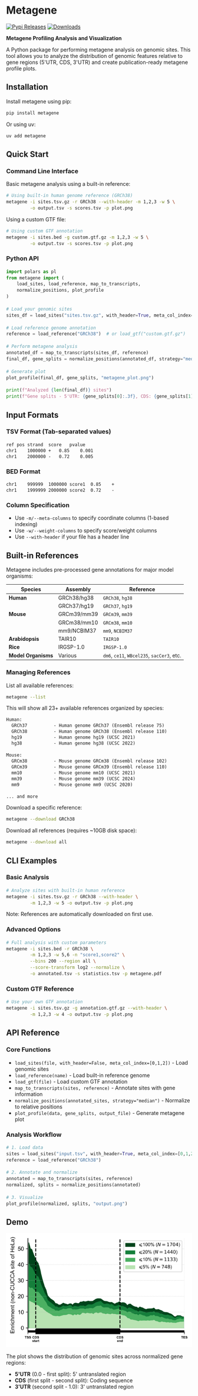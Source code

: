 # Metagene

[![Pypi Releases](https://img.shields.io/pypi/v/metagene.svg)](https://pypi.python.org/pypi/metagene)
[![Downloads](https://static.pepy.tech/badge/metagene)](https://pepy.tech/project/metagene)

**Metagene Profiling Analysis and Visualization**

A Python package for performing metagene analysis on genomic sites. This tool allows you to analyze the distribution of genomic features relative to gene regions (5'UTR, CDS, 3'UTR) and create publication-ready metagene profile plots.

## Installation

Install metagene using pip:

```bash
pip install metagene
```

Or using uv:

```bash
uv add metagene
```

## Quick Start

### Command Line Interface

Basic metagene analysis using a built-in reference:

```bash
# Using built-in human genome reference (GRCh38)
metagene -i sites.tsv.gz -r GRCh38 --with-header -m 1,2,3 -w 5 \
         -o output.tsv -s scores.tsv -p plot.png
```

Using a custom GTF file:

```bash
# Using custom GTF annotation
metagene -i sites.bed -g custom.gtf.gz -m 1,2,3 -w 5 \
         -o output.tsv -s scores.tsv -p plot.png
```

### Python API

```python
import polars as pl
from metagene import (
    load_sites, load_reference, map_to_transcripts, 
    normalize_positions, plot_profile
)

# Load your genomic sites
sites_df = load_sites("sites.tsv.gz", with_header=True, meta_col_index=[0, 1, 2])

# Load reference genome annotation
reference = load_reference("GRCh38")  # or load_gtf("custom.gtf.gz")

# Perform metagene analysis
annotated_df = map_to_transcripts(sites_df, reference)
final_df, gene_splits = normalize_positions(annotated_df, strategy="median")

# Generate plot
plot_profile(final_df, gene_splits, "metagene_plot.png")

print(f"Analyzed {len(final_df)} sites")
print(f"Gene splits - 5'UTR: {gene_splits[0]:.3f}, CDS: {gene_splits[1]:.3f}, 3'UTR: {gene_splits[2]:.3f}")
```

## Input Formats

### TSV Format (Tab-separated values)
```
ref	pos	strand	score	pvalue
chr1	1000000	+	0.85	0.001
chr1	2000000	-	0.72	0.005
```

### BED Format
```
chr1	999999	1000000	score1	0.85	+
chr1	1999999	2000000	score2	0.72	-
```

### Column Specification
- Use `-m/--meta-columns` to specify coordinate columns (1-based indexing)
- Use `-w/--weight-columns` to specify score/weight columns
- Use `--with-header` if your file has a header line

## Built-in References

Metagene includes pre-processed gene annotations for major model organisms:

| Species | Assembly | Reference |
|---------|----------|-----------|
| **Human** | GRCh38/hg38 | `GRCh38`, `hg38` |
| | GRCh37/hg19 | `GRCh37`, `hg19` |
| **Mouse** | GRCm39/mm39 | `GRCm39`, `mm39` |
| | GRCm38/mm10 | `GRCm38`, `mm10` |
| | mm9/NCBIM37 | `mm9`, `NCBIM37` |
| **Arabidopsis** | TAIR10 | `TAIR10` |
| **Rice** | IRGSP-1.0 | `IRGSP-1.0` |
| **Model Organisms** | Various | `dm6`, `ce11`, `WBcel235`, `sacCer3`, etc. |

### Managing References

List all available references:
```bash
metagene --list
```

This will show all 23+ available references organized by species:
```
Human:
  GRCh37          - Human genome GRCh37 (Ensembl release 75)
  GRCh38          - Human genome GRCh38 (Ensembl release 110)
  hg19            - Human genome hg19 (UCSC 2021)
  hg38            - Human genome hg38 (UCSC 2022)

Mouse:
  GRCm38          - Mouse genome GRCm38 (Ensembl release 102)
  GRCm39          - Mouse genome GRCm39 (Ensembl release 110)
  mm10            - Mouse genome mm10 (UCSC 2021)
  mm39            - Mouse genome mm39 (UCSC 2024)
  mm9             - Mouse genome mm9 (UCSC 2020)

... and more
```

Download a specific reference:
```bash
metagene --download GRCh38
```

Download all references (requires ~10GB disk space):
```bash
metagene --download all
```


## CLI Examples

### Basic Analysis

```bash
# Analyze sites with built-in human reference
metagene -i sites.tsv.gz -r GRCh38 --with-header \
         -m 1,2,3 -w 5 -o output.tsv -p plot.png
```

Note: References are automatically downloaded on first use.

### Advanced Options
```bash
# Full analysis with custom parameters
metagene -i sites.bed -r GRCh38 \
         -m 1,2,3 -w 5,6 -n "score1,score2" \
         --bins 200 --region all \
         --score-transform log2 --normalize \
         -o annotated.tsv -s statistics.tsv -p metagene.pdf
```

### Custom GTF Reference
```bash
# Use your own GTF annotation
metagene -i sites.tsv.gz -g annotation.gtf.gz --with-header \
         -m 1,2,3 -w 4 -o output.tsv -p plot.png
```

## API Reference

### Core Functions

- `load_sites(file, with_header=False, meta_col_index=[0,1,2])` - Load genomic sites
- `load_reference(name)` - Load built-in reference genome
- `load_gtf(file)` - Load custom GTF annotation  
- `map_to_transcripts(sites, reference)` - Annotate sites with gene information
- `normalize_positions(annotated_sites, strategy="median")` - Normalize to relative positions
- `plot_profile(data, gene_splits, output_file)` - Generate metagene plot

### Analysis Workflow

```python
# 1. Load data
sites = load_sites("input.tsv", with_header=True, meta_col_index=[0,1,2])
reference = load_reference("GRCh38")

# 2. Annotate and normalize  
annotated = map_to_transcripts(sites, reference)
normalized, splits = normalize_positions(annotated)

# 3. Visualize
plot_profile(normalized, splits, "output.png")
```

## Demo

![Metagene Profile](docs/fig_metagene.svg)

The plot shows the distribution of genomic sites across normalized gene regions:
- **5'UTR** (0.0 - first split): 5' untranslated region
- **CDS** (first split - second split): Coding sequence  
- **3'UTR** (second split - 1.0): 3' untranslated region